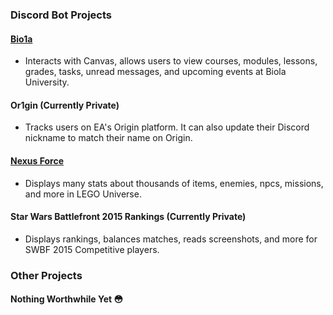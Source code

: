 ### Discord Bot Projects
#### [Bio1a](https://github.com/MasterTemple/Bio1a)
- Interacts with Canvas, allows users to view courses, modules, lessons, grades, tasks, unread messages, and upcoming events at Biola University.
#### Or1gin (Currently Private)
- Tracks users on EA's Origin platform. It can also update their Discord nickname to match their name on Origin.
#### [Nexus Force](https://github.com/MasterTemple/NexusForce)
- Displays many stats about thousands of items, enemies, npcs, missions, and more in LEGO Universe.
#### Star Wars Battlefront 2015 Rankings (Currently Private)
- Displays rankings, balances matches, reads screenshots, and more for SWBF 2015 Competitive players.
### Other Projects
#### Nothing Worthwhile Yet 😳
<!--
**MasterTemple/MasterTemple** is a ✨ _special_ ✨ repository because its `README.md` (this file) appears on your GitHub profile.

Here are some ideas to get you started:

- 🔭 I’m currently working on ...
- 🌱 I’m currently learning ...
- 👯 I’m looking to collaborate on ...
- 🤔 I’m looking for help with ...
- 💬 Ask me about ...
- 📫 How to reach me: ...
- 😄 Pronouns: ...
- ⚡ Fun fact: ...
-->
